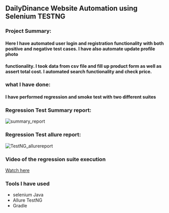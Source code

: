 ## DailyDinance Website Automation using Selenium TESTNG
### Project Summary: 
#### Here I have automated user login and registration functionality with both positive and negative test cases. I have also automate update profile photo
#### functionality. I took data from csv file and fill up product form as well as assert total cost. I automated search functionality and check price.

### what I have done:
#### I have performed regression and smoke test with two different suites
### Regression Test Summary report:
![summary_report](https://github.com/user-attachments/assets/235d52c0-2755-45d9-b450-f409ed7be3b4)
### Regression Test allure report:
![TestNG_allurereport](https://github.com/user-attachments/assets/7c563d10-df50-4716-b4bd-fba236b7374b)
### Video of the regression suite execution
[Watch here](https://drive.google.com/file/d/1DoS50tmdHoyvrr8DbzOROjgdoXyb-MvV/view?usp=sharing)
### Tools I have used
- selenium Java
- Allure TestNG
- Gradle 
